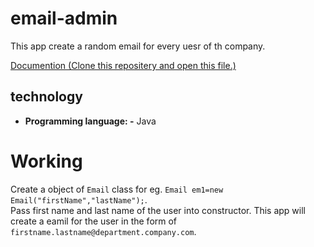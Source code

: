# email-admin
This app create a random email for every uesr of th company. 

<a href="https://github.com/Ats1999/email-admin/blob/master/Email/EmailApp.html">Documention (Clone this repositery and open this file.)</a>  

## technology
* <b>Programming language: -</b> Java
# Working 

Create a object of `Email` class for eg. `Email em1=new Email("firstName","lastName");`.<br> Pass first name and last name of the user into constructor. This app will create a eamil for the user in the form of `firstname.lastname@department.company.com`.
<br> 

